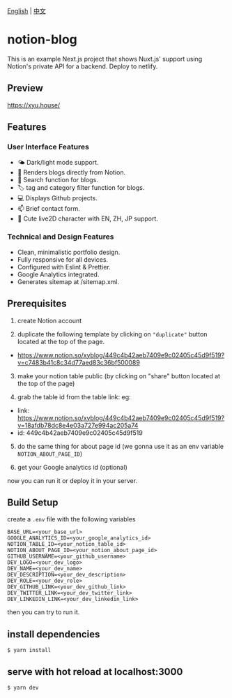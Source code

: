 [English](README.md) | [中文](README_zh.md)

# notion-blog
This is an example Next.js project that shows Nuxt.js' support using Notion's private API for a backend.
Deploy to netlify.

## Preview
https://xyu.house/

## Features

### User Interface Features
- 🌤️ Dark/light mode support. 
- 📖 Renders blogs directly from Notion.
- 🔎 Search function for blogs.
- 🏷 tag and category filter function for blogs.
- 💻 Displays Github projects.
- 📫 Brief contact form.
- 👧 Cute live2D character with EN, ZH, JP support.

### Technical and Design Features
- Clean, minimalistic portfolio design.
- Fully responsive for all devices.  
- Configured with Eslint & Prettier.
- Google Analytics integrated.
- Generates sitemap at /sitemap.xml.


## Prerequisites
1. create Notion account

2. duplicate the following template by clicking on `"duplicate"` button located at the top of the page.
  - https://www.notion.so/xyblog/449c4b42aeb7409e9c02405c45d9f519?v=c7483b41c8c34d77aed83c36bf500089

3. make your notion table public (by clicking on "share" button located at the top of the page)

4. grab the table id from the table link: eg:
  - link: https://www.notion.so/xyblog/449c4b42aeb7409e9c02405c45d9f519?v=18afdb78dc8e4e03a727e994ac205a74
  - id: 449c4b42aeb7409e9c02405c45d9f519

5. do the same thing for about page id (we gonna use it as an env variable `NOTION_ABOUT_PAGE_ID`)

6. get your Google analytics id (optional)
   
now you can run it or deploy it in your server.


## Build Setup
create a `.env` file with the following variables

```
BASE_URL=<your_base_url>
GOOGLE_ANALYTICS_ID=<your_google_analytics_id>
NOTION_TABLE_ID=<your_notion_table_id>
NOTION_ABOUT_PAGE_ID=<your_notion_about_page_id>
GITHUB_USERNAME=<your_github_username>
DEV_LOGO=<your_dev_logo>
DEV_NAME=<your_dev_name>
DEV_DESCRIPTION=<your_dev_description>
DEV_ROLE=<your_dev_role>
DEV_GITHUB_LINK=<your_dev_github_link>
DEV_TWITTER_LINK=<your_dev_twitter_link>
DEV_LINKEDIN_LINK=<your_dev_linkedin_link>
```

then you can try to run it. 
## install dependencies
```
$ yarn install
```

## serve with hot reload at localhost:3000
```
$ yarn dev
```

